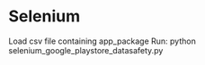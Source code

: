 # Selenium

Load csv file containing app_package
Run: python selenium_google_playstore_datasafety.py
